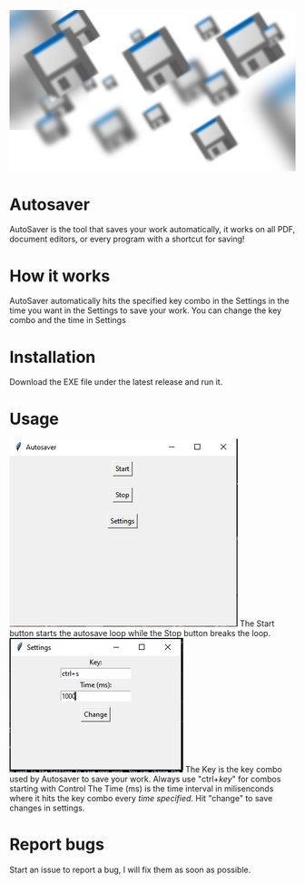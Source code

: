 ![alt text](https://raw.githubusercontent.com/spacejam28/autosaver/refs/heads/main/autosaver.png)
# Autosaver
AutoSaver is the tool that saves your work automatically, it works on all PDF, document editors, or every program with a shortcut for saving!

# How it works
AutoSaver automatically hits the specified key combo in the Settings in the time you want in the Settings to save your work. You can change the key combo and the time in Settings

# Installation
Download the EXE file under the latest release and run it.

# Usage
![alt text](https://raw.githubusercontent.com/spacejam28/autosaver/refs/heads/main/usageimg1.PNG)
The Start button starts the autosave loop while the Stop button breaks the loop. 
![alt text](https://raw.githubusercontent.com/spacejam28/autosaver/refs/heads/main/usageimg2.PNG)
The Key is the key combo used by Autosaver to save your work. Always use "ctrl+*key*" for combos starting with Control
The Time (ms) is the time interval in milisenconds where it hits the key combo every *time specified*.
Hit "change" to save changes in settings.

# Report bugs

Start an issue to report a bug, I will fix them as soon as possible.
